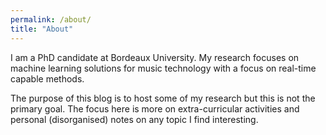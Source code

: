 ```yaml
---
permalink: /about/
title: "About"
---
```


I am a PhD candidate at Bordeaux University. My research focuses on machine learning solutions for music technology with a focus on real-time capable methods. 

The purpose of this blog is to host some of my research but this is not the primary goal. The focus here is more on extra-curricular activities and personal (disorganised) notes on any topic I find interesting. 